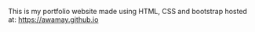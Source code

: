 This is my portfolio website made using HTML, CSS and bootstrap hosted at: https://awamay.github.io
